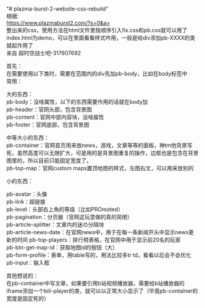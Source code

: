 "# plazma-burst-2-website-css-rebuild"  
根据:  
https://www.plazmaburst2.com/?s=0&a=  
整出来的css，使用方法在html文件里按顺序引入fix.css和pb.css就可以用了  
index.html为demo，可以在里面看看样式咋用，一般是给div添加pb-XXXX的类就起作用了  
来自 超时空战士吧-317607692  

首先：  
在需要使用以下类时，需要在范围内的div先加pb-body，比如在body标签中  
常用：  

大的东西：  
pb-body：没啥属性，以下的东西需要作用的话就在body加  
pb-header：官网头部，包含背景图  
pb-content：官网中部内容块，没啥属性  
pb-footer：官网底部，包含背景图  

中等大小的东西：  
pb-container：官网首页用来放news，游戏，文章等等的面板，神tm他背景写死，虽然高度可以无限扩大，可是用的是背景图重复的操作，边框也是包含在背景图里的，所以目前只能固定宽度了。  
pb-top-map：官网custom maps置顶地图的样式，左图右文，可以用来放别的  

小的东西：  

pb-avatar：头像  
pb-link：超链接  
pb-level：头部右上角的等级（比如PROmoted）  
pb-pagination：分页器（官网这玩意做的真的简陋）  
pb-article-splitter：文章内的迷の分隔块  
pb-article-news-date：在官网news中，用于在每一条新闻开头中显示news更新的时间
pb-top-players：排行榜表格，在官网中用于显示前20名的玩家  
pb-btn-get-map-id：获取地图id的按钮（大）  
pb-form-profile：表单，用table写的，用法比较多tr td，看看以后会不会优化  
pb-input：输入框  


其他想说的：  
在pb-container中写文章，如果要引用b站视频播放器，需要给b站播放器的iframe添加一个bili-player的类，就可以以正常大小显示了（毕竟pb-container的宽度是固定死的）